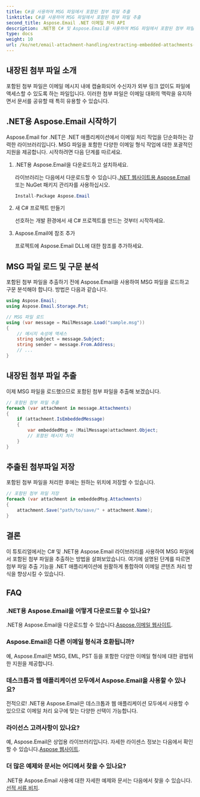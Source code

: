 ```yaml
---
title: C#을 사용하여 MSG 파일에서 포함된 첨부 파일 추출
linktitle: C#을 사용하여 MSG 파일에서 포함된 첨부 파일 추출
second_title: Aspose.Email .NET 이메일 처리 API
description: .NET용 C# 및 Aspose.Email을 사용하여 MSG 파일에서 포함된 첨부 파일을 추출하는 방법을 알아보세요. 소스 코드 예제가 포함된 종합 가이드입니다.
type: docs
weight: 10
url: /ko/net/email-attachment-handling/extracting-embedded-attachments-from-msg-files-using-csharp/
---
```


## 내장된 첨부 파일 소개

포함된 첨부 파일은 이메일 메시지 내에 캡슐화되어 수신자가 외부 링크 없이도 파일에 액세스할 수 있도록 하는 파일입니다. 이러한 첨부 파일은 이메일 대화의 맥락을 유지하면서 문서를 공유할 때 특히 유용할 수 있습니다.

## .NET용 Aspose.Email 시작하기

Aspose.Email for .NET은 .NET 애플리케이션에서 이메일 처리 작업을 단순화하는 강력한 라이브러리입니다. MSG 파일을 포함한 다양한 이메일 형식 작업에 대한 포괄적인 지원을 제공합니다. 시작하려면 다음 단계를 따르세요.

1. .NET용 Aspose.Email을 다운로드하고 설치하세요.

    라이브러리는 다음에서 다운로드할 수 있습니다.[.NET 웹사이트용 Aspose.Email](https://releases.aspose.com/email/net) 또는 NuGet 패키지 관리자를 사용하십시오.
   
   ```csharp
   Install-Package Aspose.Email
   ```

2. 새 C# 프로젝트 만들기

   선호하는 개발 환경에서 새 C# 프로젝트를 만드는 것부터 시작하세요.

3. Aspose.Email에 참조 추가

   프로젝트에 Aspose.Email DLL에 대한 참조를 추가하세요.

## MSG 파일 로드 및 구문 분석

포함된 첨부 파일을 추출하기 전에 Aspose.Email을 사용하여 MSG 파일을 로드하고 구문 분석해야 합니다. 방법은 다음과 같습니다.

```csharp
using Aspose.Email;
using Aspose.Email.Storage.Pst;

// MSG 파일 로드
using (var message = MailMessage.Load("sample.msg"))
{
    // 메시지 속성에 액세스
    string subject = message.Subject;
    string sender = message.From.Address;
    // ...
}
```

## 내장된 첨부 파일 추출

이제 MSG 파일을 로드했으므로 포함된 첨부 파일을 추출해 보겠습니다.

```csharp
// 포함된 첨부 파일 추출
foreach (var attachment in message.Attachments)
{
    if (attachment.IsEmbeddedMessage)
    {
        var embeddedMsg = (MailMessage)attachment.Object;
        // 포함된 메시지 처리
    }
}
```

## 추출된 첨부파일 저장

포함된 첨부 파일을 처리한 후에는 원하는 위치에 저장할 수 있습니다.

```csharp
// 포함된 첨부 파일 저장
foreach (var attachment in embeddedMsg.Attachments)
{
    attachment.Save("path/to/save/" + attachment.Name);
}
```

## 결론

이 튜토리얼에서는 C# 및 .NET용 Aspose.Email 라이브러리를 사용하여 MSG 파일에서 포함된 첨부 파일을 추출하는 방법을 살펴보았습니다. 여기에 설명된 단계를 따르면 첨부 파일 추출 기능을 .NET 애플리케이션에 원활하게 통합하여 이메일 콘텐츠 처리 방식을 향상시킬 수 있습니다.

## FAQ

### .NET용 Aspose.Email을 어떻게 다운로드할 수 있나요?

 .NET용 Aspose.Email을 다운로드할 수 있습니다.[Aspose.이메일 웹사이트](https://releases.aspose.com/email/net).

### Aspose.Email은 다른 이메일 형식과 호환됩니까?

예, Aspose.Email은 MSG, EML, PST 등을 포함한 다양한 이메일 형식에 대한 광범위한 지원을 제공합니다.

### 데스크톱과 웹 애플리케이션 모두에서 Aspose.Email을 사용할 수 있나요?

전적으로! .NET용 Aspose.Email은 데스크톱과 웹 애플리케이션 모두에서 사용할 수 있으므로 이메일 처리 요구에 맞는 다양한 선택이 가능합니다.

### 라이선스 고려사항이 있나요?

 예, Aspose.Email은 상업용 라이브러리입니다. 자세한 라이센스 정보는 다음에서 확인할 수 있습니다.[Aspose 웹사이트](https://purchase.aspose.com).

### 더 많은 예제와 문서는 어디에서 찾을 수 있나요?

 .NET용 Aspose.Email 사용에 대한 자세한 예제와 문서는 다음에서 찾을 수 있습니다.[선적 서류 비치](https://reference.aspose.com/email/net).